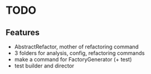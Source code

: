 # TODO

## Features
 * AbstractRefactor, mother of refactoring command
 * 3 folders for analysis, config, refactoring commands
 * make a command for FactoryGenerator (+ test)
 * test builder and director
